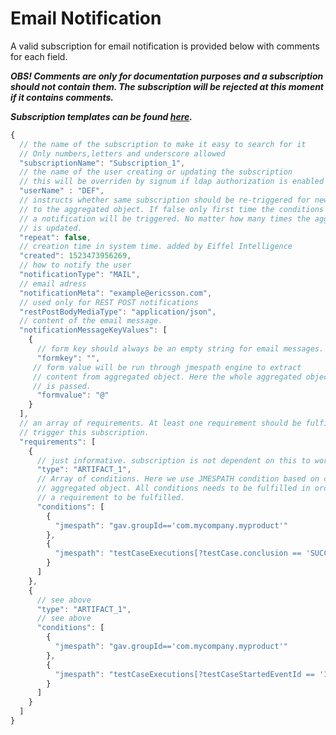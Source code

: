 # Email Notification

A valid subscription for email notification is provided below with comments for each field. 

_**OBS! Comments are only for documentation purposes and a subscription should not contain them. The subscription will be rejected at this moment if it contains comments.**_

_**Subscription templates can be found [here](https://github.com/Ericsson/eiffel-intelligence/tree/master/src/main/resources/templates).**_ 

```javascript
{
  // the name of the subscription to make it easy to search for it
  // Only numbers,letters and underscore allowed
  "subscriptionName": "Subscription_1",
  // the name of the user creating or updating the subscription
  // this will be overriden by signum if ldap authorization is enabled
  "userName" : "DEF",
  // instructs whether same subscription should be re-triggered for new additions
  // to the aggregated object. If false only first time the conditions are fulfilled 
  // a notification will be triggered. No matter how many times the aggregated object
  // is updated.
  "repeat": false,
  // creation time in system time. added by Eiffel Intelligence
  "created": 1523473956269,
  // how to notify the user
  "notificationType": "MAIL",
  // email adress
  "notificationMeta": "example@ericsson.com",
  // used only for REST POST notifications
  "restPostBodyMediaType": "application/json",
  // content of the email message. 
  "notificationMessageKeyValues": [
    {
      // form key should always be an empty string for email messages.
      "formkey": "",
     // form value will be run through jmespath engine to extract 
     // content from aggregated object. Here the whole aggregated object
     // is passed.
      "formvalue": "@"
    }
  ],
  // an array of requirements. At least one requirement should be fulfilled to
  // trigger this subscription. 
  "requirements": [
    {
      // just informative. subscription is not dependent on this to work
      "type": "ARTIFACT_1",
      // Array of conditions. Here we use JMESPATH condition based on content in
      // aggregated object. All conditions needs to be fulfilled in order for
      // a requirement to be fulfilled.
      "conditions": [
        {
          "jmespath": "gav.groupId=='com.mycompany.myproduct'"
        },
        {
          "jmespath": "testCaseExecutions[?testCase.conclusion == 'SUCCESSFUL' && testCase.id=='TC5']"
        }
      ]
    },
    {
      // see above
      "type": "ARTIFACT_1",
      // see above
      "conditions": [
        {
          "jmespath": "gav.groupId=='com.mycompany.myproduct'"
        },
        {
          "jmespath": "testCaseExecutions[?testCaseStartedEventId == '13af4a14-f951-4346-a1ba-624c79f10e98']"
        }
      ]
    }
  ]
}
```
